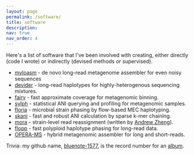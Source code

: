 ```yaml
---
layout: page
permalink: /software/
title: software
description: 
nav: true
nav_order: 4
---
```


Here's a list of software that I've been involved with creating, either directly (code I wrote) or indirectly (devised methods or supervised). 

- [myloasm](https://myloasm-docs.github.io/) - de novo long-read metagenome assembler for even noisy sequences
- [devider](https://github.com/bluenote-1577/devider) - long-read haplotypes for highly-heterogenous sequencing mixtures. 
- [fairy](https://github.com/bluenote-1577/fairy) - fast approximate coverage for metagenomic binning.
- [sylph](https://github.com/bluenote-1577/sylph) - statistical ANI querying and profiling for metagenomic samples. 
- [floria](https://github.com/bluenote-1577/floria) - microbial strain phasing by flow-based MEC haplotyping.
- [skani](https://github.com/bluenote-1577/skani) - fast and robust ANI calculation by sparse k-mer chaining. 
- [mora](https://github.com/AfZheng126/MORA) - strain-level read reassignment (written by [Andrew Zheng](https://github.com/AfZheng126)). 
- [flopp](https://github.com/bluenote-1577/flopp) - fast polyploid haplotype phasing for long-read data. 
- [OPERA-MS](https://github.com/CSB5/OPERA-MS) - hybrid metagenomic assembler for long and short-reads.


Trivia: my github name, [bluenote-1577](https://github.com/bluenote-1577), is the record number for an [album](https://bestofjazz.org/wp-content/uploads/John-Coltrane-Blue-Train.png). 

